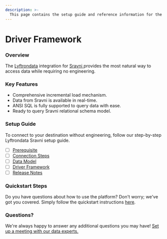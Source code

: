 ```yaml
---
description: >-
  This page contains the setup guide and reference information for the Sravni source connector.
---
```


# Driver Framework

### Overview

The [Lyftrondata](https://www.lyftrondata.com/) integration for [Sravni](https://www.lyftrondata.com/integration/sravni/)[ ](https://www.lyftrondata.com/integration/sravni/)provides the most natural way to access data while requiring no engineering.

### Key Features

* Comprehensive incremental load mechanism.
* Data from Sravni is available in real-time.&#x20;
* ANSI SQL is fully supported to query data with ease.
* Ready to query Sravni relational schema model.

### Setup Guide

To connect to your destination without engineering, follow our step-by-step Lyftrondata Sravni setup guide.

* [ ] [Prerequisite](../../marketing-analytics/sravni/prerequisite.md)
* [ ] [Connection Steps](../../marketing-analytics/sravni/connection-steps.md)
* [ ] [Data Model](../../marketing-analytics/sravni/data-model/)
* [ ] [Driver Framework](../../marketing-analytics/sravni/driver-framework/)
* [ ] [Release Notes](../../marketing-analytics/sravni/release-notes.md)

### Quickstart Steps

Do you have questions about how to use the platform? Don't worry; we've got you covered. Simply follow the quickstart instructions [here](../../../quickstart-steps.md).

### Questions? <a href="#questions" id="questions"></a>

We're always happy to answer any additional questions you may have! [Set up a meeting with our data experts.](https://www.lyftrondata.com/book-a-meeting/)



